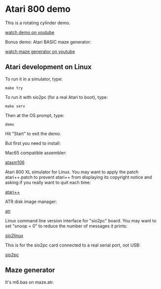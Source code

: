 # Atari 800 demo

This is a rotating cylinder demo.

[watch demo on youtube](https://youtu.be/X7iS4jgMyZw)

Bonus demo: Atari BASIC maze generator:

[watch maze generator on youtube](https://youtu.be/Yf_OPNQA1-4)

## Atari development on Linux

To run it in a simulator, type:

	make try

To run it with sio2pc (for a real Atari to boot), type:

	make serv

Then at the OS prompt, type:

	demo

Hit "Start" to exit the demo.

But first you need to install:

Mac65 compatible assembler:

[atasm106](https://sourceforge.net/projects/atasm/)

Atari 800 XL simulator for Linux.  You may want to apply the patch
atari++.patch to prevent atari++ from displaying its copyright notice and
asking if you really want to quit each time:

[atari++](http://www.xl-project.com/)

ATR disk image manager:

[atr](https://github.com/jhallen/atari-tools)

Linux command line version interface for "sio2pc" board.  You may want to
set "snoop = 0" to reduce the number of messages it prints:

[sio2linux](http://www.crowcastle.net/preston/atari/)

This is for the sio2pc card connected to a real serial port, not USB:

[sio2pc](http://www.atarimax.com/sio2pc/documentation/jack/index.php)

## Maze generator

It's m6.bas on maze.atr.
